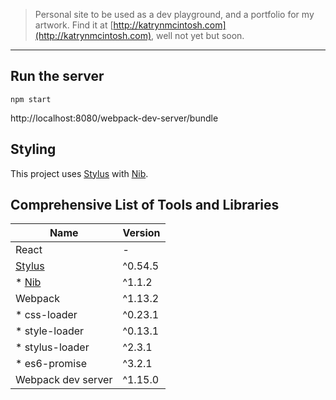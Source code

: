 >Personal site to be used as a dev playground, and a portfolio for my artwork. Find it at [http://katrynmcintosh.com](http://katrynmcintosh.com), well not yet but soon.
---

## Run the server
`npm start`

http://localhost:8080/webpack-dev-server/bundle

## Styling
This project uses [Stylus](http://stylus-lang.com/) with [Nib](https://github.com/tj/nib).

## Comprehensive List of Tools and Libraries
| Name                               | Version  |
|------------------------------------|----------|
| React                              |    -     |
| [Stylus](http://stylus-lang.com/)  | ^0.54.5  |
| * [Nib](https://github.com/tj/nib) | ^1.1.2   |
| Webpack                            | ^1.13.2  |
| * css-loader                       | ^0.23.1  |
| * style-loader                     | ^0.13.1  |
| * stylus-loader                    | ^2.3.1   |
| * es6-promise                      | ^3.2.1   |
| Webpack dev server                 | ^1.15.0  |
